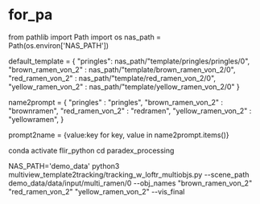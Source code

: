 # for_pa

from pathlib import Path
import os
nas_path = Path(os.environ['NAS_PATH'])

default_template = {
    "pringles": nas_path/"template/pringles/pringles/0",
    "brown_ramen_von_2" : nas_path/"template/brown_ramen_von_2/0",
    "red_ramen_von_2" : nas_path/"template/red_ramen_von_2/0",
    "yellow_ramen_von_2" : nas_path/"template/yellow_ramen_von_2/0"
}

name2prompt = {
    "pringles" : "pringles",
    "brown_ramen_von_2" : "brownramen",
    "red_ramen_von_2" : "redramen",
    "yellow_ramen_von_2" : "yellowramen",
}

prompt2name = {value:key for key, value in name2prompt.items()}

conda activate flir_python
cd paradex_processing

NAS_PATH='demo_data' python3 multiview_template2tracking/tracking_w_loftr_multiobjs.py --scene_path demo_data/data/input/multi_ramen/0 --obj_names "brown_ramen_von_2" "red_ramen_von_2" "yellow_ramen_von_2" --vis_final
